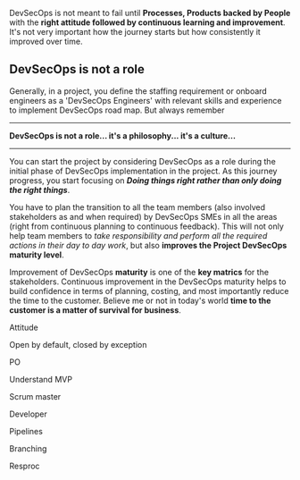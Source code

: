 DevSecOps is not meant to fail until **Processes, Products backed by People** with the **right attitude followed by continuous learning and improvement**. It's not very important how the journey starts but how consistently it improved over time.


## DevSecOps is not a role
Generally, in a project, you define the staffing requirement or onboard engineers as a 'DevSecOps Engineers' with relevant skills and experience to implement DevSecOps road map. But always remember
***
**DevSecOps is not a role... it's a philosophy... it's a culture...**
***
You can start the project by considering DevSecOps as a role during the initial phase of DevSecOps implementation in the project.  As this journey progress, you start focusing on ***Doing things right rather than only doing the right things***.

You have to plan the transition to all the team members (also involved stakeholders as and when required) by DevSecOps SMEs in all the areas (right from continuous planning to continuous feedback). This will not only help team members to *take responsibility and perform all the required actions in their day to day work*, but also **improves the Project DevSecOps maturity level**.

Improvement of DevSecOps **maturity** is one of the **key matrics** for the stakeholders. Continuous improvement in the DevSecOps maturity helps to build confidence in terms of planning, costing, and most importantly reduce the time to the customer. Believe me or not in today's world **time to the customer is a matter of survival for business**.

Attitude



Open by default, closed by exception 

PO 

Understand MVP

Scrum master

Developer

Pipelines

Branching

Resproc

